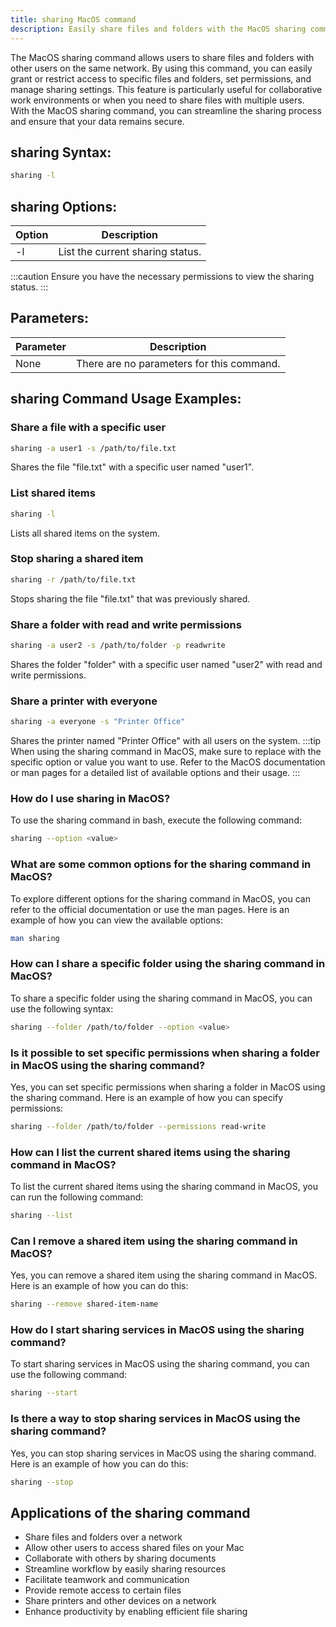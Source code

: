 ```yaml
---
title: sharing MacOS command
description: Easily share files and folders with the MacOS sharing command. Learn how to use this command efficiently on your Mac system.
---
```


The MacOS sharing command allows users to share files and folders with other users on the same network. By using this command, you can easily grant or restrict access to specific files and folders, set permissions, and manage sharing settings. This feature is particularly useful for collaborative work environments or when you need to share files with multiple users. With the MacOS sharing command, you can streamline the sharing process and ensure that your data remains secure.
## sharing Syntax:
```bash
sharing -l
```
## sharing Options:
| Option | Description                  |
|--------|------------------------------|
| -l     | List the current sharing status. |

:::caution
Ensure you have the necessary permissions to view the sharing status.
:::

## Parameters:
| Parameter | Description                  |
|-----------|------------------------------|
| None      | There are no parameters for this command. |
## sharing Command Usage Examples:
### Share a file with a specific user
```bash
sharing -a user1 -s /path/to/file.txt
```
Shares the file "file.txt" with a specific user named "user1".

### List shared items
```bash
sharing -l
```
Lists all shared items on the system.

### Stop sharing a shared item
```bash
sharing -r /path/to/file.txt
```
Stops sharing the file "file.txt" that was previously shared.

### Share a folder with read and write permissions
```bash
sharing -a user2 -s /path/to/folder -p readwrite
```
Shares the folder "folder" with a specific user named "user2" with read and write permissions.

### Share a printer with everyone
```bash
sharing -a everyone -s "Printer Office"
```
Shares the printer named "Printer Office" with all users on the system.
:::tip
When using the sharing command in MacOS, make sure to replace <value> with the specific option or value you want to use. Refer to the MacOS documentation or man pages for a detailed list of available options and their usage.
:::

### How do I use sharing in MacOS?
To use the sharing command in bash, execute the following command:
```bash
sharing --option <value>
```

### What are some common options for the sharing command in MacOS?
To explore different options for the sharing command in MacOS, you can refer to the official documentation or use the man pages. Here is an example of how you can view the available options:
```bash
man sharing
```

### How can I share a specific folder using the sharing command in MacOS?
To share a specific folder using the sharing command in MacOS, you can use the following syntax:
```bash
sharing --folder /path/to/folder --option <value>
```

### Is it possible to set specific permissions when sharing a folder in MacOS using the sharing command?
Yes, you can set specific permissions when sharing a folder in MacOS using the sharing command. Here is an example of how you can specify permissions:
```bash
sharing --folder /path/to/folder --permissions read-write
```

### How can I list the current shared items using the sharing command in MacOS?
To list the current shared items using the sharing command in MacOS, you can run the following command:
```bash
sharing --list
```

### Can I remove a shared item using the sharing command in MacOS?
Yes, you can remove a shared item using the sharing command in MacOS. Here is an example of how you can do this:
```bash
sharing --remove shared-item-name
```

### How do I start sharing services in MacOS using the sharing command?
To start sharing services in MacOS using the sharing command, you can use the following command:
```bash
sharing --start
```

### Is there a way to stop sharing services in MacOS using the sharing command?
Yes, you can stop sharing services in MacOS using the sharing command. Here is an example of how you can do this:
```bash
sharing --stop
```
## Applications of the sharing command

- Share files and folders over a network
- Allow other users to access shared files on your Mac
- Collaborate with others by sharing documents
- Streamline workflow by easily sharing resources
- Facilitate teamwork and communication
- Provide remote access to certain files
- Share printers and other devices on a network
- Enhance productivity by enabling efficient file sharing